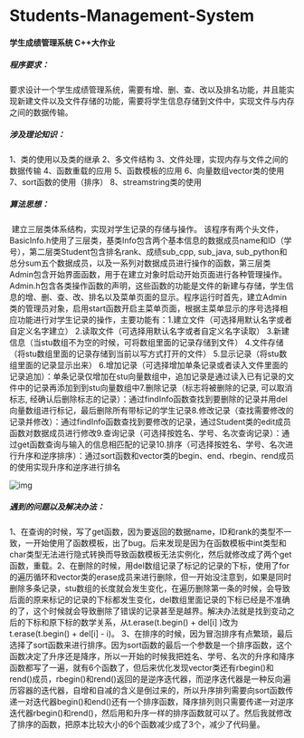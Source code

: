 # Students-Management-System
#### 学生成绩管理系统 C++大作业

##### 程序要求：

要求设计一个学生成绩管理系统，需要有增、删、查、改以及排名功能，并且能实现新建文件以及文件存储的功能，需要将学生信息存储到文件中，实现文件与内存之间的数据传输。

##### 涉及理论知识：

1、类的使用以及类的继承
2、多文件结构
3、文件处理，实现内存与文件之间的数据传输
4、函数重载的应用
5、函数模板的应用
6、向量数组vector类的使用
7、sort函数的使用（排序）
8、streamstring类的使用

##### 算法思想：

​		建立三层类体系结构，实现对学生记录的存储与操作。
该程序有两个头文件，BasicInfo.h使用了三层类，基类Info包含两个基本信息的数据成员name和ID（学号），第二层类Student包含排名rank、成绩sub_cpp, sub_java, sub_python和总分sum五个数据成员，以及一系列对数据成员进行操作的函数，第三层类Admin包含开始界面函数，用于在建立对象时启动开始页面进行各种管理操作。
​		Admin.h包含各类操作函数的声明，这些函数的功能是文件的新建与存储，学生信息的增、删、查、改、排名以及菜单页面的显示。
​		程序运行时首先，建立Admin类的管理员对象，启用start函数开启主菜单页面，根据主菜单显示的序号选择相应功能进行对学生记录的操作，主要功能有：
​		1.建立文件（可选择用默认名字或者自定义名字建立）
​		2.读取文件（可选择用默认名字或者自定义名字读取）
​		3.新建信息（当stu数组不为空的时候，可将数组里面的记录存储到文件）
​		4.文件存储（将stu数组里面的记录存储到当前以写方式打开的文件）
​		5.显示记录（将stu数组里面的记录显示出来）
​		6.增加记录（可选择增加单条记录或者读入文件里面的记录追加）：单条记录仅增加在stu向量数组中，追加记录是通过读入已有记录的文件中的记录再添加到到stu向量数组中
​		7.删除记录（标志将被删除的记录, 可以取消标志, 经确认后删除标志的记录）：通过findInfo函数查找到要删除的记录并用del向量数组进行标记，最后删除所有带标记的学生记录
​		8.修改记录（查找需要修改的记录并修改）：通过findInfo函数查找到要修改的记录，通过Student类的edit成员函数对数据成员进行修改
​		9.查询记录（可选择按姓名、学号、名次查询记录）：通过get函数查询与输入的信息相匹配的记录
​		10.排序（可选择按姓名、学号、名次进行升序和逆序排序）：通过sort函数和vector类的begin、end、rbegin、rend成员的使用实现升序和逆序进行排名

![img](file:///C:\Users\92161\AppData\Local\Temp\ksohtml14156\wps3.jpg)

##### 遇到的问题以及解决办法：

​		1、在查询的时候，写了get函数，因为要返回的数据name，ID和rank的类型不一致，一开始使用了函数模板，出了bug。后来发现是因为在函数模板中int类型和char类型无法进行隐式转换而导致函数模板无法实例化，然后就修改成了两个get函数，重载。
​		2、在删除的时候，用del数组记录了标记的记录的下标，使用了for的遍历循环和vector类的erase成员来进行删除，但一开始没注意到，如果是同时删除多条记录，stu数组的长度就会发生变化，在遍历删除第一条的时候，会导致后面的原来标记的记录的下标都发生变化，del数组里面记录的下标已经是不准确的了，这个时候就会导致删除了错误的记录甚至是越界。解决办法就是找到变动之后的下标和原下标的数学关系，从t.erase(t.begin() + del[i] )改为t.erase(t.begin() + del[i] - i)。
​		3、在排序的时候，因为冒泡排序有点繁琐，最后选择了sort函数来进行排序。因为sort函数的最后一个参数是一个排序函数，这个函数决定了升序还是降序，所以一开始的时候我把姓名、学号、名次的升序和降序函数都写了一遍，就有6个函数了，但后来优化发现vector类还有rbegin()和rend()成员，rbegin()和rend()返回的是逆序迭代器，而逆序迭代器是一种反向遍历容器的迭代器，自增和自减的含义是倒过来的，所以升序排列需要向sort函数传递一对迭代器begin()和end()还有一个排序函数，降序排列则只需要传递一对逆序迭代器rbegin()和rend()，然后用和升序一样的排序函数就可以了。然后我就修改了排序的函数，把原本比较大小的6个函数减少成了3个，减少了代码量。


